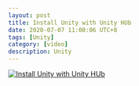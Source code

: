 ```yaml
---
layout: post
title: Install Unity with Unity HUb
date: 2020-07-07 11:00:06 UTC+8
tags: [Unity]
category: [video]
description: Unity
---
```


[![Install Unity with Unity HUb](http://img.youtube.com/vi/_hcfdPgJZWc/0.jpg)](http://www.youtube.com/watch?v=_hcfdPgJZWc)